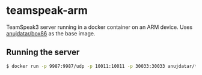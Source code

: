 # teamspeak-arm
TeamSpeak3 server running in a docker container on an ARM device. Uses
[anujdatar/box86](https://hub.docker.com/repository/docker/anujdatar/box86) as
the base image.

## Running the server
```bash
$ docker run -p 9987:9987/udp -p 10011:10011 -p 30033:30033 anujdatar/teamspeak-arm
```

